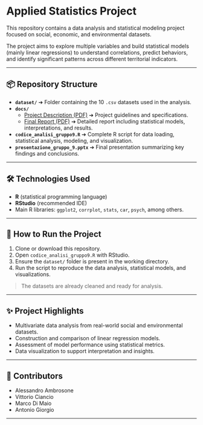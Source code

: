 # Applied Statistics Project

This repository contains a data analysis and statistical modeling project focused on social, economic, and environmental datasets.

The project aims to explore multiple variables and build statistical models (mainly linear regressions) to understand correlations, predict behaviors, and identify significant patterns across different territorial indicators.

---

## 📦 Repository Structure

- **`dataset/`** ➔ Folder containing the 10 `.csv` datasets used in the analysis.
- **`docs/`**
  - [Project Description (PDF)](docs/progetto_descrizione.pdf) ➔ Project guidelines and specifications.
  - [Final Report (PDF)](docs/relazione_finale_gruppo_9.pdf) ➔ Detailed report including statistical models, interpretations, and results.
- **`codice_analisi_gruppo9.R`** ➔ Complete R script for data loading, statistical analysis, modeling, and visualization.
- **`presentazione_gruppo_9.pptx`** ➔ Final presentation summarizing key findings and conclusions.

---

## 🛠️ Technologies Used

- **R** (statistical programming language)
- **RStudio** (recommended IDE)
- Main R libraries: `ggplot2`, `corrplot`, `stats`, `car`, `psych`, among others.

---

## 🚀 How to Run the Project

1. Clone or download this repository.
2. Open `codice_analisi_gruppo9.R` with RStudio.
3. Ensure the `dataset/` folder is present in the working directory.
4. Run the script to reproduce the data analysis, statistical models, and visualizations.

> The datasets are already cleaned and ready for analysis.

---

## ✨ Project Highlights

- Multivariate data analysis from real-world social and environmental datasets.
- Construction and comparison of linear regression models.
- Assessment of model performance using statistical metrics.
- Data visualization to support interpretation and insights.

---

## 👥 Contributors

- Alessandro Ambrosone
- Vittorio Ciancio
- Marco Di Maio
- Antonio Giorgio

---